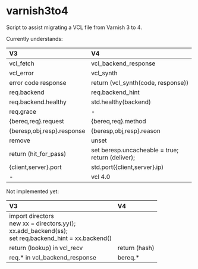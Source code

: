 varnish3to4
===========

Script to assist migrating a VCL file from Varnish 3 to 4.

Currently understands:

V3 | V4
:-- | :--
vcl_fetch | vcl_backend_response
vcl_error | vcl_synth
error code response | return (vcl_synth(code, response))
req.backend | req.backend_hint
req.backend.healthy | std.healthy(backend)
req.grace | -
{bereq,req}.request | {bereq,req}.method
{beresp,obj,resp}.response | {beresp,obj,resp}.reason
remove | unset
return (hit_for_pass) | set beresp.uncacheable = true;<br/>return (deliver);
{client,server}.port | std.port({client,server}.ip)
- | vcl 4.0

Not implemented yet:

V3 | V4
:-- | :--
 | import directors<br/>new xx = directors.yy();<br/>xx.add_backend(ss);<br/>set req.backend_hint = xx.backend()
return (lookup) in vcl_recv | return (hash)
req.* in vcl_backend_response | bereq.*

